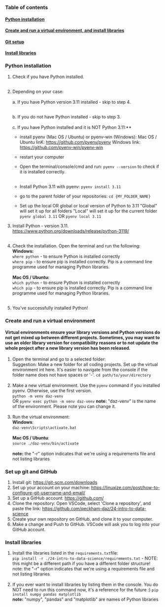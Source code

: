 ### Table of contents
#### [Python installation](#python-installation)
#### [Create and run a virtual environment, and install libraries](#create-venv)
#### [Git setup](#git-setup)
#### [Install libraries](#install-libraries)

### Python installation <a name="python-installation"></a>
1. Check if you have Python installed.<br><br>

2. Depending on your case: <br><br>
    a. If you have Python version 3.11 installed - skip to step 4.<br><br>

    b. If you do not have Python installed - skip to step 3.<br><br>
c. If you have Python installed and it is NOT Python 3.11:** 
   - install pyenv (Mac OS / Ubuntu) or pyenv-win (Windows):
   Mac OS / Ubuntu linK:
   https://github.com/pyenv/pyenv
   Windows link:
   https://github.com/pyenv-win/pyenv-win

   - restart your computer
   - Open the terminal/console/cmd and run:
   ``pyenv --version`` to check if it is installed correctly.<br><br>
   - Install Python 3.11 with pyenv:
      ``pyenv install 3.11``
   - go to the parent folder of your repositories:
   ``cd {MY_FOLDER_NAME}``
   - Set up the local OR global or local version of Python to 3.11
   "Global" will set it up for all folders
   "Local" will set it up for the current folder
   ``pyenv global 3.11`` OR ``pyenv local 3.11``

3. Install Python - version 3.11.
https://www.python.org/downloads/release/python-3119/ <br><br>

4. Check the installation. Open the terminal and run the following:<br>
**Windows:**<br>
   ``where python`` - to ensure Python is installed correctly <br>
   ``where pip`` - to ensure pip is installed correctly. Pip is a command line programme used for managing Python libraries. <br><br>
**Mac OS / Ubuntu:**<br>
   ``which python`` - to ensure Python is installed correctly <br>
   ``which pip`` - to ensure pip is installed correctly. Pip is a command line programme used for managing Python libraries. <br><br>
5. You've successfully installed Python!

### Create and run a virtual environment <a name="create-venv"></a>
#### Virtual environments ensure your library versions and Python versions do not get mixed up between different projects. Sometimes, you may want to use an older library version for compatibility reasons or to not update the whole project after a new library version has been released.

1. Open the terminal and go to a selected folder:<br>
Suggestion: Make a new folder for all coding projects. Set up the virtual environment int here. It's easier to navigate from the console if the folder name does not have spaces or '-'.
``cd path/to/your/directory``<br><br>
2. Make a new virtual environment. Use the ``pyenv`` command if you installed pyenv. Otherwise, use the first version.<br>
``python -m venv daz-venv`` <br> OR  ``pyenv exec python -m venv daz-venv``
**note:** "daz-venv" is the name of the environment. Please note you can change it.<br><br>
4. Run the virtual environment:<br>
**Windows**:<br>
``daz-venv\Scripts\activate.bat``<br><br>
**Mac OS / Ubuntu**: <br>
``source ./daz-venv/bin/activate``<br><br>
**note:** the "-r" option indicates that we're using a requirements file and not listing libraries


### Set up git and GitHub <a name="git-setup"></a>

1. Install git: https://git-scm.com/downloads
2. Set up your account on your machine: https://linuxize.com/post/how-to-configure-git-username-and-email/
3. Set up a GitHub account: https://github.com/
4. Clone the repository: Open VSCode, select 'Clone a repository', and paste the link: https://github.com/peckham-daz/24-intro-to-data-science
5. Create your own repository on GitHub, and clone it to your computer.
6. Make a change and Push to GitHub. VSCode will ask you to log into your GitHub account.

### Install libraries <a name="install-libraries"></a>

1. Install the libraries listed in the ``requirements.txt``file:<br>
``pip install -r ./24-intro-to-data-science/requirements.txt`` - NOTE: this might be a different path if you have a different folder structure!<br>
note: the "-r" option indicates that we're using a requirements file and not listing libraries <br><br>
2. If you ever want to install libraries by listing them in the console. You do NOT need to run this command now, it's a reference for the future :)
``pip install numpy pandas matplotlib``<br>
**note:** "numpy", "pandas" and "matplotlib" are names of Python libraries



